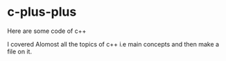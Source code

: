 # c-plus-plus
Here are some code of c++

I covered Alomost all the topics of c++ i.e main concepts and then make a file on it.
